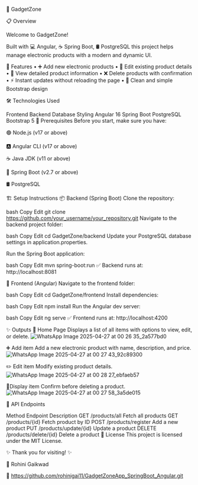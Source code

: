 🎁 GadgetZone

📋 Overview

Welcome to GadgetZone!

Built with 
💻 Angular, 
☕ Spring Boot, 
🛢️ PostgreSQL
this project helps manage electronic products with a modern and dynamic UI.

🚀 Features
• ➕ Add new electronic products
• 📝 Edit existing product details
• 👀 View detailed product information
• ❌ Delete products with confirmation
• ⚡ Instant updates without reloading the page
• 🎨 Clean and simple Bootstrap design

🛠️ Technologies Used

Frontend	Backend	Database	Styling
Angular 16	Spring Boot	PostgreSQL	Bootstrap 5
🧰 Prerequisites
Before you start, make sure you have:

🟢 Node.js (v17 or above)

🅰️ Angular CLI (v17 or above)

☕ Java JDK (v11 or above)

🌱 Spring Boot (v2.7 or above)

🛢️ PostgreSQL

🏗️ Setup Instructions
📦 Backend (Spring Boot)
Clone the repository:

bash
Copy
Edit
git clone https://github.com/your_username/your_repository.git
Navigate to the backend project folder:

bash
Copy
Edit
cd GadgetZone/backend
Update your PostgreSQL database settings in application.properties.

Run the Spring Boot application:

bash
Copy
Edit
mvn spring-boot:run
✅ Backend runs at: http://localhost:8081

🎯 Frontend (Angular)
Navigate to the frontend folder:

bash
Copy
Edit
cd GadgetZone/frontend
Install dependencies:

bash
Copy
Edit
npm install
Run the Angular dev server:

bash
Copy
Edit
ng serve
✅ Frontend runs at: http://localhost:4200

✨ Outputs
🏡 Home Page
Displays a list of all items with options to view, edit, or delete.
![WhatsApp Image 2025-04-27 at 00 26 35_2a577bd0](https://github.com/user-attachments/assets/4cc1b5a9-b1ba-46a5-b0c2-31d1a836a38b)


➕ Add item
Add a new electronic product with name, description, and price.
![WhatsApp Image 2025-04-27 at 00 27 43_92c89300](https://github.com/user-attachments/assets/0358c90e-ad9b-49f7-a65d-79816cbf4e80)


✏️ Edit item
Modify existing product details.
![WhatsApp Image 2025-04-27 at 00 28 27_ebfaeb57](https://github.com/user-attachments/assets/8d96dad6-3bd8-4b75-b4fe-cab5a5754e9e)


🚀Display item
Confirm before deleting a product.
![WhatsApp Image 2025-04-27 at 00 27 58_3a5de015](https://github.com/user-attachments/assets/7747f2a3-423d-45ba-a664-22cca96ede52)


🔗 API Endpoints

Method	Endpoint	Description
GET	/products/all	Fetch all products
GET	/products/{id}	Fetch product by ID
POST	/products/register	Add a new product
PUT	/products/update/{id}	Update a product
DELETE	/products/delete/{id}	Delete a product
📜 License
This project is licensed under the MIT License.

✨ Thank you for visiting! ✨

👤 Rohini Gaikwad

🔗 https://github.com/rohinigai11/GadgetZoneApp_SpringBoot_Angular.git


